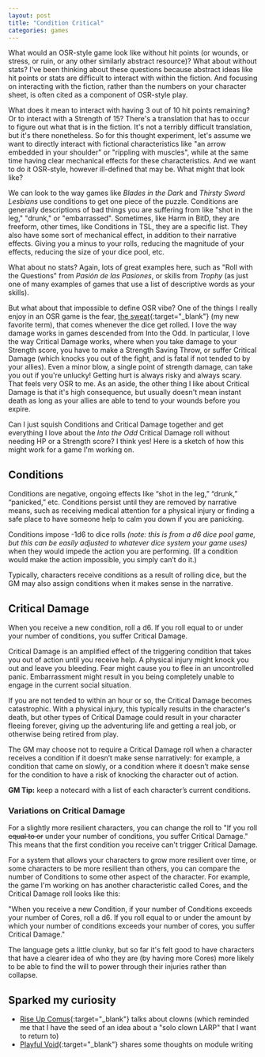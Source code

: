 ```yaml
---
layout: post
title: "Condition Critical"
categories: games
---
```


What would an OSR-style game look like without hit points (or wounds, or stress, or ruin, or any other similarly abstract resource)? What about without stats? I've been thinking about these questions because abstract ideas like hit points or stats are difficult to interact with within the fiction. And focusing on interacting with the fiction, rather than the numbers on your character sheet, is often cited as a component of OSR-style play. 

What does it mean to interact with having 3 out of 10 hit points remaining? Or to interact with a Strength of 15? There's a translation that has to occur to figure out what that is in the fiction. It's not a terribly difficult translation, but it's there nonetheless. So for this thought experiment, let's assume we want to directly interact with fictional characteristics like "an arrow embedded in your shoulder" or "rippling with muscles", while at the same time having clear mechanical effects for these characteristics. And we want to do it OSR-style, however ill-defined that may be. What might that look like?

We can look to the way games like *Blades in the Dark* and *Thirsty Sword Lesbians* use conditions to get one piece of the puzzle. Conditions are generally descriptions of bad things you are suffering from like "shot in the leg," "drunk," or "embarrassed". Sometimes, like Harm in BitD, they are freeform, other times, like Conditions in TSL, they are a specific list. They also have some sort of mechanical effect, in addition to their narrative effects. Giving you a minus to your rolls, reducing the magnitude of your effects, reducing the size of your dice pool, etc.

What about no stats? Again, lots of great examples here, such as "Roll with the Questions" from *Pasión de las Pasiones*, or skills from *Trophy* (as just one of many examples of games that use a list of descriptive words as your skills).

But what about that impossible to define OSR vibe? One of the things I really enjoy in an OSR game is the fear, [the sweat](https://www.lines.com/glossary/sweat/1889){:target="_blank"} (my new favorite term), that comes whenever the dice get rolled. I love the way damage works in games descended from Into the Odd. In particular, I love the way Critical Damage works, where when you take damage to your Strength score, you have to make a Strength Saving Throw, or suffer Critical Damage (which knocks you out of the fight, and is fatal if not tended to by your allies). Even a minor blow, a single point of strength damage, can take you out if you're unlucky! Getting hurt is always risky and always scary. That feels very OSR to me. As an aside, the other thing I like about Critical Damage is that it's high consequence, but usually doesn't mean instant death as long as your allies are able to tend to your wounds before you expire.

Can I just squish Conditions and Critical Damage together and get everything I love about the *Into the Odd* Critical Damage roll without needing HP or a Strength score? I think yes! Here is a sketch of how this might work for a game I'm working on.

## Conditions

Conditions are negative, ongoing effects like “shot in the leg,” “drunk,” “panicked,” etc. Conditions persist until they are removed by narrative means, such as receiving medical attention for a physical injury or finding a safe place to have someone help to calm you down if you are panicking.

Conditions impose -1d6 to dice rolls *(note: this is from a d6 dice pool game, but this can be easily adjusted to whatever dice system your game uses)* when they would impede the action you are performing. (If a condition would make the action impossible, you simply can’t do it.)

Typically, characters receive conditions as a result of rolling dice, but the GM may also assign conditions when it makes sense in the narrative.


## Critical Damage

When you receive a new condition, roll a d6. If you roll equal to or under your number of conditions, you suffer Critical Damage. 

Critical Damage is an amplified effect of the triggering condition that takes you out of action until you receive help. A physical injury might knock you out and leave you bleeding. Fear might cause you to flee in an uncontrolled panic. Embarrassment might result in you being completely unable to engage in the current social situation.

If you are not tended to within an hour or so, the Critical Damage becomes catastrophic. With a physical injury, this typically results in the character's death, but other types of Critical Damage could result in your character fleeing forever, giving up the adventuring life and getting a real job, or otherwise being retired from play.

The GM may choose not to require a Critical Damage roll when a character receives a condition if it doesn’t make sense narratively: for example, a condition that came on slowly, or a condition where it doesn’t make sense for the condition to have a risk of knocking the character out of action.

**GM Tip:** keep a notecard with a list of each character’s current conditions.

### Variations on Critical Damage

For a slightly more resilient characters, you can change the roll to "If you roll ~~equal to or~~ under your number of conditions, you suffer Critical Damage." This means that the first condition you receive can't trigger Critical Damage.

For a system that allows your characters to grow more resilient over time, or some characters to be more resilient than others, you can compare the number of Conditions to some other aspect of the character. For example, the game I'm working on has another characteristic called Cores, and the Critical Damage roll looks like this:

"When you receive a new Condition, if your number of Conditions exceeds your number of Cores, roll a d6. If you roll equal to or under the amount by which your number of conditions exceeds your number of cores, you suffer Critical Damage."

The language gets a little clunky, but so far it's felt good to have characters that have a clearer idea of who they are (by having more Cores) more likely to be able to find the will to power through their injuries rather than collapse.

## Sparked my curiosity

- [Rise Up Comus](https://www.inoreader.com/article/3a9c6e745f923313-clowns){:target="_blank"} talks about clowns (which reminded me that I have the seed of an idea about a "solo clown LARP" that I want to return to)
- [Playful Void](https://playfulvoid.game.blog/2024/06/06/thoughts-on-module-writing/){:target="_blank"} shares some thoughts on module writing